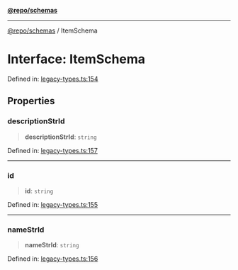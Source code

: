 [**@repo/schemas**](../README.md)

***

[@repo/schemas](../README.md) / ItemSchema

# Interface: ItemSchema

Defined in: [legacy-types.ts:154](https://github.com/alexqguo/drinking-board-game-v3/blob/afd6bac85649b603b1a3817542e5f085a462e4f0/packages/schemas/src/legacy-types.ts#L154)

## Properties

### descriptionStrId

> **descriptionStrId**: `string`

Defined in: [legacy-types.ts:157](https://github.com/alexqguo/drinking-board-game-v3/blob/afd6bac85649b603b1a3817542e5f085a462e4f0/packages/schemas/src/legacy-types.ts#L157)

***

### id

> **id**: `string`

Defined in: [legacy-types.ts:155](https://github.com/alexqguo/drinking-board-game-v3/blob/afd6bac85649b603b1a3817542e5f085a462e4f0/packages/schemas/src/legacy-types.ts#L155)

***

### nameStrId

> **nameStrId**: `string`

Defined in: [legacy-types.ts:156](https://github.com/alexqguo/drinking-board-game-v3/blob/afd6bac85649b603b1a3817542e5f085a462e4f0/packages/schemas/src/legacy-types.ts#L156)

